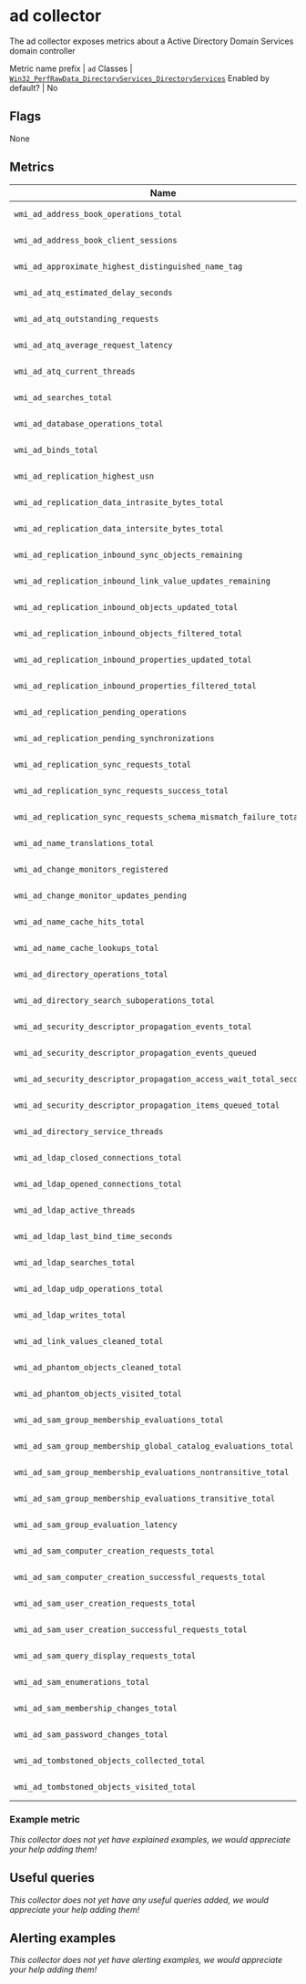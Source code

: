 # ad collector

The ad collector exposes metrics about a Active Directory Domain Services domain controller

Metric name prefix | `ad`
Classes             | [`Win32_PerfRawData_DirectoryServices_DirectoryServices`](https://msdn.microsoft.com/en-us/library/ms803980.aspx)
Enabled by default? | No

## Flags

None

## Metrics

Name | Description | Type | Labels
-----|-------------|------|-------
`wmi_ad_address_book_operations_total` | _Not yet documented_ | counter | `operation`
`wmi_ad_address_book_client_sessions` | _Not yet documented_ | gauge | None
`wmi_ad_approximate_highest_distinguished_name_tag` | _Not yet documented_ | gauge | None
`wmi_ad_atq_estimated_delay_seconds` | _Not yet documented_ | gauge | None
`wmi_ad_atq_outstanding_requests` | _Not yet documented_ | gauge | None
`wmi_ad_atq_average_request_latency` | _Not yet documented_ | gauge | None
`wmi_ad_atq_current_threads` | _Not yet documented_ | gauge | `service`
`wmi_ad_searches_total` | _Not yet documented_ | counter | `scope`
`wmi_ad_database_operations_total` | _Not yet documented_ | counter | `operation`
`wmi_ad_binds_total` | _Not yet documented_ | counter | `bind_method`
`wmi_ad_replication_highest_usn` | _Not yet documented_ | counter | `state`
`wmi_ad_replication_data_intrasite_bytes_total` | _Not yet documented_ | counter | `direction`
`wmi_ad_replication_data_intersite_bytes_total` | _Not yet documented_ | counter | `direction`
`wmi_ad_replication_inbound_sync_objects_remaining` | _Not yet documented_ | gauge | None
`wmi_ad_replication_inbound_link_value_updates_remaining` | _Not yet documented_ | gauge | None
`wmi_ad_replication_inbound_objects_updated_total` | _Not yet documented_ | counter | None
`wmi_ad_replication_inbound_objects_filtered_total` | _Not yet documented_ | counter | None
`wmi_ad_replication_inbound_properties_updated_total` | _Not yet documented_ | counter | None
`wmi_ad_replication_inbound_properties_filtered_total` | _Not yet documented_ | counter | None
`wmi_ad_replication_pending_operations` | _Not yet documented_ | gauge | None
`wmi_ad_replication_pending_synchronizations` | _Not yet documented_ | gauge | None
`wmi_ad_replication_sync_requests_total` | _Not yet documented_ | counter | None
`wmi_ad_replication_sync_requests_success_total` | _Not yet documented_ | counter | None
`wmi_ad_replication_sync_requests_schema_mismatch_failure_total` | _Not yet documented_ | counter | None
`wmi_ad_name_translations_total` | _Not yet documented_ | counter | `target_name`
`wmi_ad_change_monitors_registered` | _Not yet documented_ | gauge | None
`wmi_ad_change_monitor_updates_pending` | _Not yet documented_ | gauge | None
`wmi_ad_name_cache_hits_total` | _Not yet documented_ | counter | None
`wmi_ad_name_cache_lookups_total` | _Not yet documented_ | counter | None
`wmi_ad_directory_operations_total` | _Not yet documented_ | counter | `operation`, `origin`
`wmi_ad_directory_search_suboperations_total` | _Not yet documented_ | counter | None
`wmi_ad_security_descriptor_propagation_events_total` | _Not yet documented_ | counter | None
`wmi_ad_security_descriptor_propagation_events_queued` | _Not yet documented_ | gauge | None
`wmi_ad_security_descriptor_propagation_access_wait_total_seconds` | _Not yet documented_ | gauge | None
`wmi_ad_security_descriptor_propagation_items_queued_total` | _Not yet documented_ | counter | None
`wmi_ad_directory_service_threads` | _Not yet documented_ | gauge | None
`wmi_ad_ldap_closed_connections_total` | _Not yet documented_ | counter | None
`wmi_ad_ldap_opened_connections_total` | _Not yet documented_ | counter | `type`
`wmi_ad_ldap_active_threads` | _Not yet documented_ | gauge | None
`wmi_ad_ldap_last_bind_time_seconds` | _Not yet documented_ | gauge | None
`wmi_ad_ldap_searches_total` | _Not yet documented_ | counter | None
`wmi_ad_ldap_udp_operations_total` | _Not yet documented_ | counter | None
`wmi_ad_ldap_writes_total` | _Not yet documented_ | counter | None
`wmi_ad_link_values_cleaned_total` | _Not yet documented_ | counter | None
`wmi_ad_phantom_objects_cleaned_total` | _Not yet documented_ | counter | None
`wmi_ad_phantom_objects_visited_total` | _Not yet documented_ | counter | None
`wmi_ad_sam_group_membership_evaluations_total` | _Not yet documented_ | counter | `group_type`
`wmi_ad_sam_group_membership_global_catalog_evaluations_total` | _Not yet documented_ | counter | None
`wmi_ad_sam_group_membership_evaluations_nontransitive_total` | _Not yet documented_ | counter | None
`wmi_ad_sam_group_membership_evaluations_transitive_total` | _Not yet documented_ | counter | None
`wmi_ad_sam_group_evaluation_latency` | _Not yet documented_ | gauge | `evaluation_type`
`wmi_ad_sam_computer_creation_requests_total` | _Not yet documented_ | counter | None
`wmi_ad_sam_computer_creation_successful_requests_total` | _Not yet documented_ | counter | None
`wmi_ad_sam_user_creation_requests_total` | _Not yet documented_ | counter | None
`wmi_ad_sam_user_creation_successful_requests_total` | _Not yet documented_ | counter | None
`wmi_ad_sam_query_display_requests_total` | _Not yet documented_ | counter | None
`wmi_ad_sam_enumerations_total` | _Not yet documented_ | counter | None
`wmi_ad_sam_membership_changes_total` | _Not yet documented_ | counter | None
`wmi_ad_sam_password_changes_total` | _Not yet documented_ | counter | None
`wmi_ad_tombstoned_objects_collected_total` | _Not yet documented_ | counter | None
`wmi_ad_tombstoned_objects_visited_total` | _Not yet documented_ | counter | None

### Example metric
_This collector does not yet have explained examples, we would appreciate your help adding them!_

## Useful queries
_This collector does not yet have any useful queries added, we would appreciate your help adding them!_

## Alerting examples
_This collector does not yet have alerting examples, we would appreciate your help adding them!_
